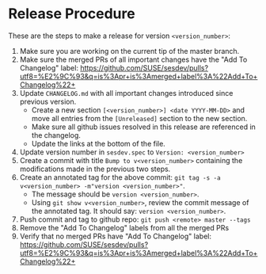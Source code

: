 # Release Procedure

These are the steps to make a release for version `<version_number>`:

1. Make sure you are working on the current tip of the master branch.
2. Make sure the merged PRs of all important changes have the "Add To Changelog" label:
   https://github.com/SUSE/sesdev/pulls?utf8=%E2%9C%93&q=is%3Apr+is%3Amerged+label%3A%22Add+To+Changelog%22+
3. Update `CHANGELOG.md` with all important changes introduced since previous version.
    - Create a new section `[<version_number>] <date YYYY-MM-DD>` and move all entries
      from the `[Unreleased]` section to the new section.
    - Make sure all github issues resolved in this release are referenced in the changelog.
    - Update the links at the bottom of the file.
4. Update version number in `sesdev.spec` to `Version: <version_number>`
5. Create a commit with title `Bump to v<version_number>` containing the
   modifications made in the previous two steps.
6. Create an annotated tag for the above commit: `git tag -s -a v<version_number> -m"version <version_number>"`.
    - The message should be `version <version_number>`.
    - Using `git show v<version_number>`, review the commit message of the annotated tag.
      It should say: `version <version_number>`.
7. Push commit and tag to github repo: `git push <remote> master --tags`
8. Remove the "Add To Changelog" labels from all the merged PRs
9. Verify that no merged PRs have "Add To Changelog" label:
   https://github.com/SUSE/sesdev/pulls?utf8=%E2%9C%93&q=is%3Apr+is%3Amerged+label%3A%22Add+To+Changelog%22+
